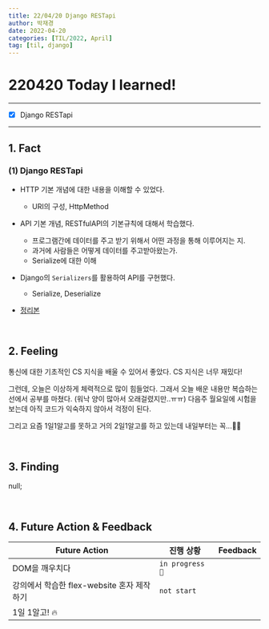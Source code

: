 ```yaml
---
title: 22/04/20 Django RESTapi
author: 박재경
date: 2022-04-20
categories: [TIL/2022, April]
tag: [til, django]
---
```


# 220420 Today I learned!

---

- [x]  Django RESTapi

---

## 1. Fact 

### (1)  Django RESTapi

- HTTP 기본 개념에 대한 내용을 이해할 수 있었다. 
  - URI의 구성, HttpMethod

- API 기본 개념, RESTfulAPI의 기본규칙에 대해서 학습했다. 
  - 프로그램간에 데이터를 주고 받기 위해서 어떤 과정을 통해 이루어지는 지.
  - 과거에 사람들은 어떻게 데이터를 주고받아왔는가. 
  - Serialize에 대한 이해

- Django의 `Serializers`를 활용하여 API를 구현했다.
  - Serialize, Deserialize

- [정리본](https://github.com/JaeKP/Study/blob/master/web/Django/08_REST%20API.md)

<br>

## 2. Feeling

 통신에 대한 기초적인 CS 지식을 배울 수 있어서 좋았다. CS 지식은 너무 재밌다!

그런데, 오늘은 이상하게 체력적으로 많이 힘들었다. 그래서 오늘 배운 내용만 복습하는 선에서 공부를 마쳤다. (워낙 양이 많아서 오래걸렸지만..ㅠㅠ)
다음주 월요일에 시험을 보는데 아직 코드가 익숙하지 않아서 걱정이 된다. 

그리고 요즘 1일1알고를 못하고 거의 2일1알고를 하고 있는데 내일부터는 꼭...🙋‍♀️

<br>

## 3. Finding 

null;

<br>

## 4. Future Action & Feedback

| Future Action                              | 진행 상황       | Feedback |
| ------------------------------------------ | --------------- | -------- |
| DOM을 깨우치다                             | `in progress 🚀` |          |
| 강의에서 학습한 flex-website 혼자 제작하기 | `not start`     |          |
| 1일 1알고! 🔥                               |                 |          |

<br>
